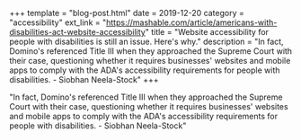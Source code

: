 +++
template = "blog-post.html"
date = 2019-12-20
category = "accessibility"
ext_link = "https://mashable.com/article/americans-with-disabilities-act-website-accessibility"
title = "Website accessibility for people with disabilities is still an issue. Here's why."
description = "In fact, Domino's referenced Title III when they approached the Supreme Court with their case, questioning whether it requires businesses' websites and mobile apps to comply with the ADA's accessibility requirements for people with disabilities. - Siobhan Neela-Stock"
+++

"In fact, Domino's referenced Title III when they approached the Supreme Court with their case, questioning whether it requires businesses' websites and mobile apps to comply with the ADA's accessibility requirements for people with disabilities. - Siobhan Neela-Stock"